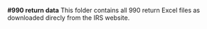 **#990 return data**
This folder contains all 990 return Excel files as downloaded direcly from the IRS website.
